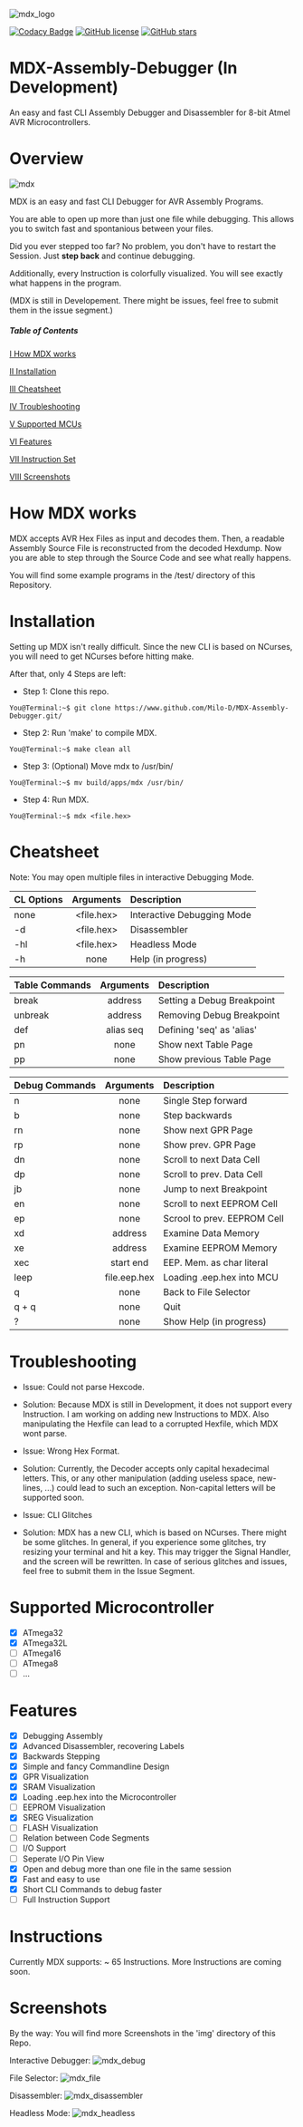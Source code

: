 ![mdx_logo](https://user-images.githubusercontent.com/46600932/72194353-9ce9ab00-340d-11ea-9757-d223de68ccfa.png)

[![Codacy Badge](https://api.codacy.com/project/badge/Grade/5964af10f14742d19d0be39f8b3e10b6)](https://www.codacy.com/manual/Milo-D/MDX-Assembly-Debugger?utm_source=github.com&amp;utm_medium=referral&amp;utm_content=Milo-D/MDX-Assembly-Debugger&amp;utm_campaign=Badge_Grade)
[![GitHub license](https://img.shields.io/github/license/Milo-D/MDX-Assembly-Debugger.svg)](https://github.com/Milo-D/MDX-Assembly-Debugger.git/blob/master/LICENSE)
[![GitHub stars](https://img.shields.io/github/stars/Milo-D/MDX-Assembly-Debugger.svg?style=social&label=Star&maxAge=2592000)](https://GitHub.com/Milo-D/MDX-Assembly-Debugger/stargazers/)
# MDX-Assembly-Debugger (In Development)
An easy and fast CLI Assembly Debugger and Disassembler for 8-bit Atmel AVR
Microcontrollers.

# Overview
![mdx](https://user-images.githubusercontent.com/46600932/73902171-2cf80480-4895-11ea-8ce9-a26198dc3ba9.gif)

MDX is an easy and fast CLI Debugger for AVR Assembly Programs.

You are able to open up more than just one file while debugging. This
allows you to switch fast and spontanious between your files.

Did you ever stepped too far? No problem, you don't have to restart the Session.
Just **step back** and continue debugging.

Additionally, every Instruction is colorfully visualized. You will see exactly what
happens in the program.

(MDX is still in Developement. There might be issues, feel free to submit them in the issue segment.)

##### Table of Contents
[I How MDX works](#How-MDX-works)

[II Installation](#Installation)

[III Cheatsheet](#Cheatsheet)

[IV Troubleshooting](#Troubleshooting)

[V Supported MCUs](#Supported-Microcontroller)

[VI Features](#How-To)

[VII Instruction Set](#Instructions)

[VIII Screenshots](#Screenshots)

# How MDX works
MDX accepts AVR Hex Files as input and decodes them. Then, a readable
Assembly Source File is reconstructed from the decoded Hexdump.
Now you are able to step through the Source Code and see what really happens.

You will find some example programs in the /test/ directory of this Repository.

# Installation
Setting up MDX isn't really difficult. Since the new CLI is based on NCurses,
you will need to get NCurses before hitting make.

After that, only 4 Steps are left:

- Step 1: Clone this repo.
```console
You@Terminal:~$ git clone https://www.github.com/Milo-D/MDX-Assembly-Debugger.git/
```

- Step 2: Run 'make' to compile MDX.
```console
You@Terminal:~$ make clean all
```

- Step 3: (Optional) Move mdx to /usr/bin/
```console
You@Terminal:~$ mv build/apps/mdx /usr/bin/
```

- Step 4: Run MDX.
```console
You@Terminal:~$ mdx <file.hex>
```

# Cheatsheet

Note: You may open multiple files in interactive Debugging Mode.

| CL Options    | Arguments     | Description                 |
| ------------- |:-------------:|:----------------------------|
| none          | <file.hex>    | Interactive Debugging Mode  |
| -d            | <file.hex>    | Disassembler                |
| -hl           | <file.hex>    | Headless Mode               |
| -h            | none          | Help (in progress)          |



| Table Commands| Arguments     | Description                 |
| ------------- |:-------------:|:----------------------------|
| break         | address       | Setting a Debug Breakpoint  |
| unbreak       | address       | Removing Debug Breakpoint   |
| def           | alias seq     | Defining 'seq' as 'alias'   |
| pn            | none          | Show next Table Page        |
| pp            | none          | Show previous Table Page    |
   
   
   
| Debug Commands| Arguments     | Description                 |
| ------------- |:-------------:|:----------------------------|
| n             | none          | Single Step forward         |
| b             | none          | Step backwards              |
| rn            | none          | Show next GPR Page          |
| rp            | none          | Show prev. GPR Page         |
| dn            | none          | Scroll to next Data Cell    |
| dp            | none          | Scroll to prev. Data Cell   |
| jb            | none          | Jump to next Breakpoint     |
| en            | none          | Scroll to next EEPROM Cell  |
| ep            | none          | Scrool to prev. EEPROM Cell |
| xd            | address       | Examine Data Memory         |
| xe            | address       | Examine EEPROM Memory       |
| xec           | start end     | EEP. Mem. as char literal   |
| leep          | file.eep.hex  | Loading .eep.hex into MCU   |
| q             | none          | Back to File Selector       |
| q + q         | none          | Quit                        |
| ?             | none          | Show Help (in progress)     |


# Troubleshooting

-  Issue: Could not parse Hexcode.

-  Solution: Because MDX is still in Development, it does not support every
   Instruction. I am working on adding new Instructions to MDX. Also manipulating
   the Hexfile can lead to a corrupted Hexfile, which MDX wont parse.
   
- Issue: Wrong Hex Format.

- Solution: Currently, the Decoder accepts only capital hexadecimal letters. This, or any
  other manipulation (adding useless space, new-lines, ...) could lead to such an exception.
  Non-capital letters will be supported soon.

- Issue: CLI Glitches

- Solution: MDX has a new CLI, which is based on NCurses. There might be some glitches.
  In general, if you experience some glitches, try resizing your terminal and hit a key.
  This may trigger the Signal Handler, and the screen will be rewritten.
  In case of serious glitches and issues, feel free to submit them in the Issue Segment.

# Supported Microcontroller
- [x] ATmega32
- [x] ATmega32L
- [ ] ATmega16
- [ ] ATmega8
- [ ] ...

# Features
- [x] Debugging Assembly
- [x] Advanced Disassembler, recovering Labels
- [x] Backwards Stepping
- [x] Simple and fancy Commandline Design
- [x] GPR Visualization
- [x] SRAM Visualization
- [x] Loading .eep.hex into the Microcontroller
- [ ] EEPROM Visualization
- [x] SREG Visualization
- [ ] FLASH Visualization
- [ ] Relation between Code Segments
- [ ] I/O Support
- [ ] Seperate I/O Pin View
- [x] Open and debug more than one file in the same session
- [x] Fast and easy to use
- [x] Short CLI Commands to debug faster
- [ ] Full Instruction Support

# Instructions
Currently MDX supports: ~ 65 Instructions. More Instructions are coming soon.

# Screenshots

By the way: You will find more Screenshots in the 'img' directory of this Repo.

Interactive Debugger:
![mdx_debug](https://user-images.githubusercontent.com/46600932/73900886-5dd63a80-4891-11ea-8e89-114e67dfb1a3.png)

File Selector:
![mdx_file](https://user-images.githubusercontent.com/46600932/73900923-77778200-4891-11ea-9e05-0dce09b05fbc.png)

Disassembler:
![mdx_disassembler](https://user-images.githubusercontent.com/46600932/72665866-e7ba8280-3a0c-11ea-8bd5-24d1f4a1c3aa.png)

Headless Mode:
![mdx_headless](https://user-images.githubusercontent.com/46600932/72665868-e7ba8280-3a0c-11ea-9c0a-5482cd337d63.png)
